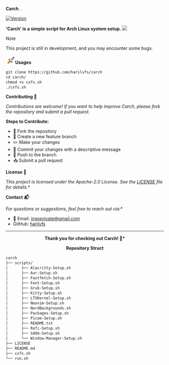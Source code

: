 <strong>**Carch** <img src='https://github.com/harilvfs/assets/blob/main/github-gifs/238201078-6f564d9a-467a-4bba-ad3a-8527c8ab79ae.gif' width="20"></strong></strong>

[![Version](https://img.shields.io/github/v/release/harilvfs/carch?color=%230567ff&label=Latest%20Release&style=for-the-badge)](https://github.com/harilvfs/carch/releases/latest)

<strong>**'Carch'** is a simple script for Arch Linux system setup. <img src='https://user-images.githubusercontent.com/74038190/216122041-518ac897-8d92-4c6b-9b3f-ca01dcaf38ee.png' width="20"></strong>

> [!Note]
> This project is still in development, and you may encounter some bugs.  

<img src='https://github.com/harilvfs/assets/blob/main/github-gifs/243078651-2c0eef4b-7b75-42bd-9722-4bea97a2d532.gif' width="30">**Usages**
```shell
git clone https://github.com/harilvfs/carch
cd carch/
chmod +x cxfs.sh
./cxfs.sh
```

<strong>**Contributing 🤝**</strong>

*Contributions are welcome! If you want to help improve Carch, please fork the repository and submit a pull request.*

<strong>**Steps to Contribute:**</strong>

- 🍴 Fork the repository
- 🌿 Create a new feature branch
- ✏️ Make your changes
- 💬 Commit your changes with a descriptive message
- 🚀 Push to the branch
- 📥 Submit a pull request

<strong>**License 📄**</strong>

*This project is licensed under the Apache-2.0 License. See the [LICENSE](LICENSE) file for details.**

<strong>**Contact 📬**</strong>

*For questions or suggestions, feel free to reach out via:**

- 📧 Email: ingoprivate@gmail.com
- GitHub: [harilvfs](https://github.com/harilvfs)

---

<p align="center"> <strong> Thank you for checking out Carch! 🌟*</strong> </p>

<p align="center"> <strong>Repository Struct</strong>  </p>

```shell
carch
├── scripts/
│      ├── Alacritty-Setup.sh
│      ├── Aur-Setup.sh
│      ├── Fastfetch-Setup.sh
│      ├── Font-Setup.sh
│      ├── Grub-Setup.sh
│      ├── Kitty-Setup.sh
│      ├── LTSKernel-Setup.sh
│      ├── Neovim-Setup.sh
│      ├── NordBackgrounds.sh
│      ├── Packages-Setup.sh
│      ├── Picom-Setup.sh
│      ├── README.txt
│      ├── Rofi-Setup.sh
│      ├── Sddm-Setup.sh
│      └── Window-Manager-Setup.sh
├── LICENSE
├── README.md
├── cxfs.sh
└── run.sh
```
